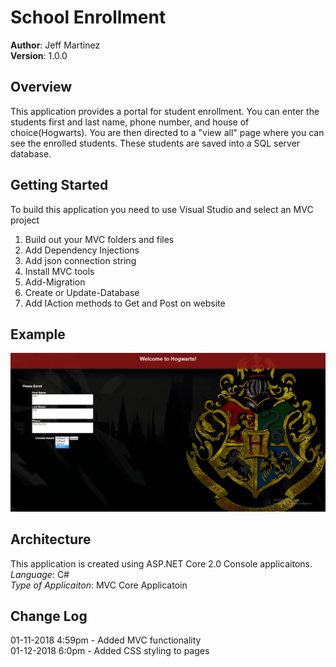 # School Enrollment

**Author**: Jeff Martinez <br />
**Version**: 1.0.0 

## Overview
This application provides a portal for student enrollment.  You can enter the students first and last name, phone number, and house of choice(Hogwarts).  You are then directed to a "view all" page where you can see the enrolled students.  These students are saved into a SQL server database.

## Getting Started
To build this application you need to use Visual Studio and select an MVC project
1. Build out your MVC folders and files
2. Add Dependency Injections
3. Add json connection string
4. Install MVC tools
5. Add-Migration
6. Create or Update-Database
7. Add IAction methods to Get and Post on website

## Example
![Website Screenshot](enrollment.png)


## Architecture
This application is created using ASP.NET Core 2.0 Console applicaitons. <br />
*Language*: C# <br />
*Type of Applicaiton*: MVC Core Applicatoin <br />

## Change Log
01-11-2018 4:59pm - Added MVC functionality <br />
01-12-2018 6:0pm - Added CSS styling to pages <br />
